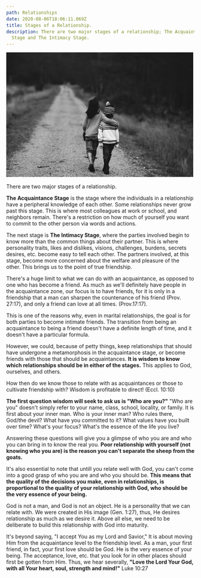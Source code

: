 ```yaml
---
path: Relationships
date: 2020-08-06T18:06:11.069Z
title: Stages of a Relationship.
description: There are two major stages of a relationship; The Acquaintance
  Stage and The Intimacy Stage.
---
```

![](../assets/photo-1451471016731-e963a8588be8.jpg)

There are two major stages of a relationship. 

**The Acquaintance Stage** is the stage where the individuals in a relationship have a peripheral knowledge of each other. Some relationships never grow past this stage. This is where most colleagues at work or school, and neighbors remain. There's a restriction on how much of yourself you want to commit to the other person via words and actions.

The next stage is **The Intimacy Stage**, where the parties involved begin to know more than the common things about their partner. This is where personality traits, likes and dislikes, visions, challenges, burdens, secrets desires, etc. become easy to tell each other. The partners involved, at this stage, become more concerned about the welfare and pleasure of the other. This brings us to the point of true friendship.

There's a huge limit to what we can do with an acquaintance, as opposed to one who has become a friend. As much as we'll definitely have people in the acquaintance zone, our focus is to have friends, for it is only in a friendship that a man can sharpen the countenance of his friend (Prov. 27:17), and only a friend can love at all times. (Prov.17:17).

This is one of the reasons why, even in marital relationships, the goal is for both parties to become intimate friends. The transition from being an acquaintance to being a friend doesn't have a definite length of time, and it doesn't have a particular formula.

However, we could, because of petty things, keep relationships that should have undergone a metamorphosis in the acquaintance stage, or become friends with those that should be acquaintances. **It is wisdom to know which relationships should be in either of the stages.** This applies to God, ourselves, and others.

How then do we know those to relate with as acquaintances or those to cultivate friendship with? Wisdom is profitable to direct! (Eccl. 10:10)

**The first question wisdom will seek to ask us is "Who are you?"** "Who are you" doesn't simply refer to your name, class, school, locality, or family. It is first about your inner man. Who is your inner man? Who rules there, God/the devil? What have you committed to it? What values have you built over time? What's your focus? What's the essence of the life you live?

Answering these questions will give you a glimpse of who you are and who you can bring in to know the real you. **Poor relationship with yourself (not knowing who you are) is the reason you can't separate the sheep from the goats.**

It's also essential to note that untill you relate well with God, you can't come into a good grasp of who you are and who you should be. **This means that the quality of the decisions you make, even in relationships, is proportional to the quality of your relationship with God, who should be the very essence of your being.**

God is not a man, and God is not an object. He is a personality that we can relate with. We were created in His image (Gen. 1:27), thus, He desires relationship as much as we desire it. Above all else, we need to be deliberate to build this relationship with God into maturity.

It's beyond saying, "I accept You as my Lord and Savior," It is about moving Him from the acquaintance level to the friendship level. As a man, your first friend, in fact, your first love should be God. He is the very essence of your being. The acceptance, love, etc. that you look for in other places should first be gotten from Him. Thus, we hear severally, **"Love the Lord Your God, with all Your heart, soul, strength and mind!"** Luke 10:27